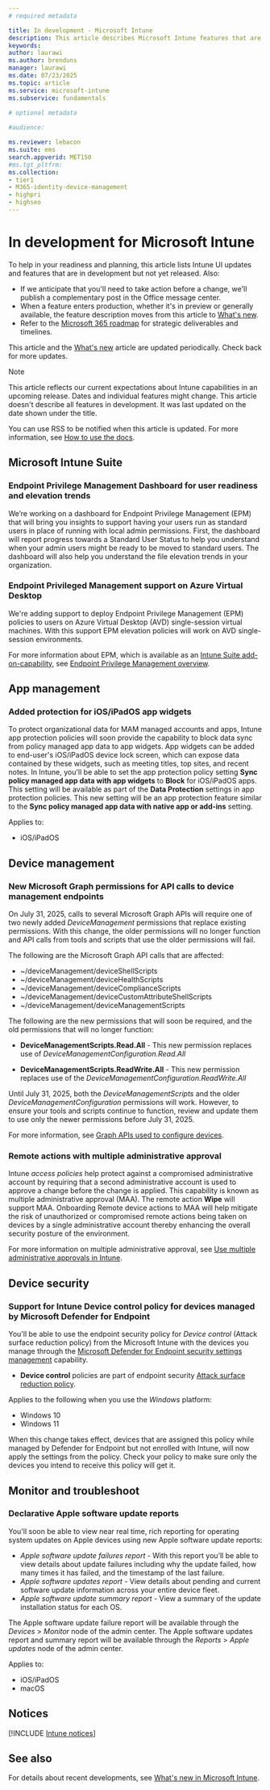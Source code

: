 ```yaml
---
# required metadata

title: In development - Microsoft Intune
description: This article describes Microsoft Intune features that are in development.
keywords:
author: laurawi
ms.author: brenduns
manager: laurawi
ms.date: 07/23/2025
ms.topic: article
ms.service: microsoft-intune
ms.subservice: fundamentals
 
# optional metadata

#audience:

ms.reviewer: lebacon
ms.suite: ems
search.appverid: MET150
#ms.tgt_pltfrm:
ms.collection:
- tier1
- M365-identity-device-management
- highpri
- highseo
---
```


# In development for Microsoft Intune

To help in your readiness and planning, this article lists Intune UI updates and features that are in development but not yet released. Also:

- If we anticipate that you'll need to take action before a change, we'll publish a complementary post in the Office message center.
- When a feature enters production, whether it's in preview or generally available, the feature description moves from this article to [What's new](whats-new.md).
- Refer to the [Microsoft 365 roadmap](https://www.microsoft.com/microsoft-365/roadmap?rtc=2&filters=EMS) for strategic deliverables and timelines.

This article and the [What's new](whats-new.md) article are updated periodically. Check back for more updates.

> [!NOTE]
> This article reflects our current expectations about Intune capabilities in an upcoming release. Dates and individual features might change. This article doesn't describe all features in development. It was last updated on the date shown under the title.

You can use RSS to be notified when this article is updated. For more information, see [How to use the docs](../../use-docs.md#notifications).
<!-- **RSS feed**: Find out when this article is updated by copying and pasting the following URL into your feed reader: `https://learn.microsoft.com/api/search/rss?search=%22in+development+-+microsoft+intune%22&locale=en-us` -->

<!-- Common categories: use this order:
## Microsoft Intune Suite
## App management
## Device configuration
## Device enrollment
## Device management
## Device security
## Intune apps
## Monitor and troubleshoot
## Role-based access control
## Tenant administration
## Notices
-->

<!-- ***********************************************-->

## Microsoft Intune Suite

###  Endpoint Privilege Management Dashboard for user readiness and elevation trends<!-- 26123334  -->

We’re working on a dashboard for Endpoint Privilege Management (EPM) that will bring you insights to support having your users run as standard users in place of running with local admin permissions. First, the dashboard will report progress towards a Standard User Status to help you understand when your admin users might be ready to be moved to standard users. The dashboard will also help you understand the file elevation trends in your organization.

### Endpoint Privileged Management support on Azure Virtual Desktop<!-- 26079227 -->

We're adding support to deploy Endpoint Privilege Management (EPM) policies to users on Azure Virtual Desktop (AVD) single-session virtual machines. With this support EPM elevation policies will work on AVD single-session environments.

For more information about EPM, which is available as an [Intune Suite add-on-capability](../fundamentals/intune-add-ons.md), see [Endpoint Privilege Management overview](../protect/epm-overview.md).

<!-- ***********************************************-->

## App management

### Added protection for iOS/iPadOS app widgets<!-- 14614429 -->

To protect organizational data for MAM managed accounts and apps, Intune app protection policies will soon provide the capability to block data sync from policy managed app data to app widgets. App widgets can be added to end-user's iOS/iPadOS device lock screen, which can expose data contained by these widgets, such as meeting titles, top sites, and recent notes. In Intune, you'll be able to set the app protection policy setting **Sync policy managed app data with app widgets** to **Block** for iOS/iPadOS apps. This setting will be available as part of the **Data Protection** settings in app protection policies. This new setting will be an app protection feature similar to the **Sync policy managed app data with native app or add-ins** setting.

Applies to:

- iOS/iPadOS

<!-- *********************************************** -->

<!-- ## Device configuration -->


<!-- *********************************************** -->

<!-- ## Device enrollment -->

<!-- *********************************************** -->

## Device management

### New Microsoft Graph permissions for API calls to device management endpoints<!-- 20952394 -->

On July 31, 2025, calls to several Microsoft Graph APIs will require one of two newly added *DeviceManagement* permissions that replace existing permissions. With this change, the older permissions will no longer function and API calls from tools and scripts that use the older permissions will fail.

The following are the Microsoft Graph API calls that are affected:

- ~/deviceManagement/deviceShellScripts
- ~/deviceManagement/deviceHealthScripts
- ~/deviceManagement/deviceComplianceScripts
- ~/deviceManagement/deviceCustomAttributeShellScripts 
- ~/deviceManagement/deviceManagementScripts 

The following are the new permissions that will soon be required, and the old permissions that will no longer function:
- **DeviceManagementScripts.Read.All** - This new permission replaces use of *DeviceManagementConfiguration.Read.All*

- **DeviceManagementScripts.ReadWrite.All** - This new permission replaces use of the *DeviceManagementConfiguration.ReadWrite.All*

Until July 31, 2025, both the *DeviceManagementScripts* and the older *DeviceManagementConfiguration* permissions will work. However, to ensure your tools and scripts continue to function, review and update them to use only the newer permissions before July 31, 2025.

For more information, see [Graph APIs used to configure devices](../developer/graph-apis-used-by-intune-device-configuration-windows.md).

### Remote actions with multiple administrative approval<!-- 27043113  -->

Intune *access policies* help protect against a compromised administrative account by requiring that a second administrative account is used to approve a change before the change is applied. This capability is known as multiple administrative approval (MAA). The remote action **Wipe** will support MAA. Onboarding Remote device actions to MAA will help mitigate the risk of unauthorized or compromised remote actions being taken on devices by a single administrative account thereby enhancing the overall security posture of the environment.

For more information on multiple administrative approval, see [Use multiple administrative approvals in Intune](../fundamentals/multi-admin-approval.md).

<!-- *********************************************** -->

## Device security

### Support for Intune Device control policy for devices managed by Microsoft Defender for Endpoint<!-- 15466620 -->

You'll be able to use the endpoint security policy for *Device control* (Attack surface reduction policy) from the Microsoft Intune with the devices you manage through the [Microsoft Defender for Endpoint security settings management](../protect/mde-security-integration.md) capability.

- **Device control** policies are part of endpoint security [Attack surface reduction policy](../protect/endpoint-security-asr-policy.md).

Applies to the following when you use the *Windows* platform:

- Windows 10
- Windows 11

When this change takes effect, devices that are assigned this policy while managed by Defender for Endpoint but not enrolled with Intune, will now apply the settings from the policy. Check your policy to make sure only the devices you intend to receive this policy will get it.

<!-- *********************************************** -->

<!-- ## Intune apps -->

<!-- *********************************************** -->

## Monitor and troubleshoot

### Declarative Apple software update reports<!-- 31557946 -->

You'll soon be able to view near real time, rich reporting for operating system updates on Apple devices using new Apple software update reports:

 - *Apple software update failures report* - With this report you’ll be able to view details about update failures including why the update failed, how many times it has failed, and the timestamp of the last failure.
- *Apple software updates report* - View details about pending and current software update information across your entire device fleet.
- *Apple software update summary report* - View a summary of the update installation status for each OS.

The Apple software update failure report will be available through the *Devices* > *Monitor* node of the admin center. The Apple software updates report and summary report will be available through the *Reports* > *Apple updates* node of the admin center.

Applies to:

- iOS/iPadOS
- macOS

<!-- *********************************************** -->

<!-- ## Role-based access control -->

<!-- *********************************************** -->

<!-- ## Tenant administration -->

<!-- *********************************************** -->

## Notices

[!INCLUDE [Intune notices](../includes/intune-notices.md)]

## See also

For details about recent developments, see [What's new in Microsoft Intune](whats-new.md).
